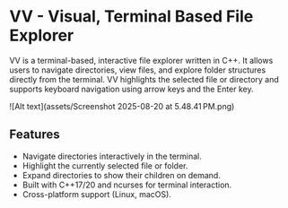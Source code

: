 # VV - Visual, Terminal Based File Explorer

VV is a terminal-based, interactive file explorer written in C++. It allows users to navigate directories, view files, and explore folder structures directly from the terminal. VV highlights the selected file or directory and supports keyboard navigation using arrow keys and the Enter key.

![Alt text](assets/Screenshot 2025-08-20 at 5.48.41 PM.png)

## Features
- Navigate directories interactively in the terminal.
- Highlight the currently selected file or folder.
- Expand directories to show their children on demand.
- Built with C++17/20 and ncurses for terminal interaction.
- Cross-platform support (Linux, macOS).

